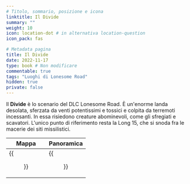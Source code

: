 ```yaml
---
# Titolo, sommario, posizione e icona
linktitle: Il Divide
summary: ""
weight: 10
icon: location-dot # in alternativa location-question
icon_pack: fas

# Metadata pagina
title: Il Divide
date: 2022-11-17
type: book # Non modificare
commentable: true
tags: "Luoghi di Lonesome Road"
hidden: true
private: false
---
```


<div class="fnv">

Il **Divide** è lo scenario del DLC Lonesome Road. È un'enorme landa desolata, sferzata da venti potentissimi e tossici e colpita da terremoti incessanti. In essa risiedono creature abominevoli, come gli sfregiati e scavatori. L'unico punto di riferimento resta la Long 15, che si snoda fra le macerie dei siti missilistici.

| Mappa | Panoramica |
| ----- | ---------- |
|  {{<figure src="fnv/WDS_loc.webp">}}     |   {{<figure src="fnv/TheDivide.webp">}}         | 

</div>


